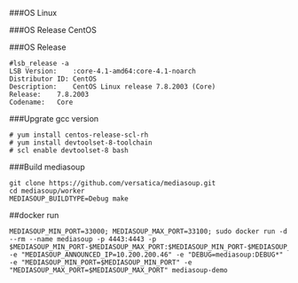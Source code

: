 ###OS
Linux

###OS Release
CentOS

###OS Release
````
#lsb_release -a
LSB Version:    :core-4.1-amd64:core-4.1-noarch
Distributor ID: CentOS
Description:    CentOS Linux release 7.8.2003 (Core)
Release:    7.8.2003
Codename:   Core
````

###Upgrate gcc version
```
# yum install centos-release-scl-rh
# yum install devtoolset-8-toolchain
# scl enable devtoolset-8 bash
```

###Build mediasoup
````
git clone https://github.com/versatica/mediasoup.git
cd mediasoup/worker
MEDIASOUP_BUILDTYPE=Debug make

````

##docker run 
````
MEDIASOUP_MIN_PORT=33000; MEDIASOUP_MAX_PORT=33100; sudo docker run -d --rm --name mediasoup -p 4443:4443 -p $MEDIASOUP_MIN_PORT-$MEDIASOUP_MAX_PORT:$MEDIASOUP_MIN_PORT-$MEDIASOUP_MAX_PORT/udp -e "MEDIASOUP_ANNOUNCED_IP=10.200.200.46" -e "DEBUG=mediasoup:DEBUG*" -e "MEDIASOUP_MIN_PORT=$MEDIASOUP_MIN_PORT" -e "MEDIASOUP_MAX_PORT=$MEDIASOUP_MAX_PORT" mediasoup-demo
````